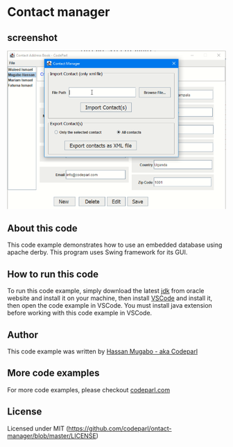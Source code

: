 # Contact manager 

## screenshot

![screenshot](screenshot.png)

## About this code

This code example demonstrates how to use an embedded database using apache derby.
This program uses Swing framework for its GUI.


## How to run this code

To run this code example, simply download the latest [jdk](https://www.oracle.com/java/technologies/javase-jdk16-downloads.html)  from oracle website and install it on your machine, then install [VSCode](https://code.visualstudio.com/download) and install it, then open the code example in VSCode. You must install java extension before working with this code example in VSCode.

## Author

This code example was written by [Hassan Mugabo - aka Codeparl](https://github.com/codeparl)

## More code examples

For more code examples, please checkout [codeparl.com](https://codeparl.com)

## License

Licensed under MIT (https://github.com/codeparl/ontact-manager/blob/master/LICENSE)
